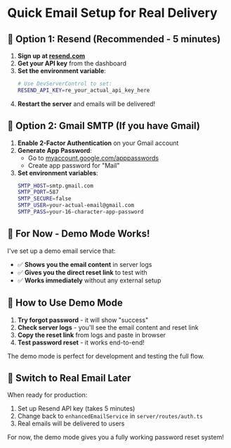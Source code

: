 # Quick Email Setup for Real Delivery

## 🚀 Option 1: Resend (Recommended - 5 minutes)

1. **Sign up at [resend.com](https://resend.com)**
2. **Get your API key** from the dashboard
3. **Set the environment variable**:
   ```bash
   # Use DevServerControl to set:
   RESEND_API_KEY=re_your_actual_api_key_here
   ```
4. **Restart the server** and emails will be delivered!

## 🚀 Option 2: Gmail SMTP (If you have Gmail)

1. **Enable 2-Factor Authentication** on your Gmail account
2. **Generate App Password**: 
   - Go to [myaccount.google.com/apppasswords](https://myaccount.google.com/apppasswords)
   - Create app password for "Mail"
3. **Set environment variables**:
   ```bash
   SMTP_HOST=smtp.gmail.com
   SMTP_PORT=587
   SMTP_SECURE=false
   SMTP_USER=your-actual-email@gmail.com
   SMTP_PASS=your-16-character-app-password
   ```

## 🧪 For Now - Demo Mode Works!

I've set up a demo email service that:
- ✅ **Shows you the email content** in server logs
- ✅ **Gives you the direct reset link** to test with
- ✅ **Works immediately** without any external setup

## 📧 How to Use Demo Mode

1. **Try forgot password** - it will show "success"
2. **Check server logs** - you'll see the email content and reset link
3. **Copy the reset link** from logs and paste in browser
4. **Test password reset** - it works end-to-end!

The demo mode is perfect for development and testing the full flow.

## 🔄 Switch to Real Email Later

When ready for production:
1. Set up Resend API key (takes 5 minutes)
2. Change back to `enhancedEmailService` in `server/routes/auth.ts`
3. Real emails will be delivered to users

For now, the demo mode gives you a fully working password reset system!
